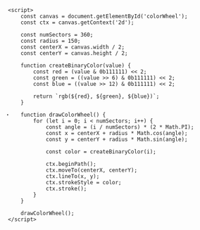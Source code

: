 <html lang="en">
<head>
    <meta charset="UTF-8">
    <meta name="viewport" content="width=device-width, initial-scale=1.0">
    <title>Binary Color Wheel</title>
    <style>
        body {
            display: flex;
            align-items: center;
            justify-content: center;
            height: 100vh;
            margin: 0;
        }
        canvas {
            border: 1px solid #000;
        }
    </style>
</head>
<body>
    <canvas id="colorWheel" width="400" height="400"></canvas>

    <script>
        const canvas = document.getElementById('colorWheel');
        const ctx = canvas.getContext('2d');

        const numSectors = 360;
        const radius = 150;
        const centerX = canvas.width / 2;
        const centerY = canvas.height / 2;

        function createBinaryColor(value) {
            const red = (value & 0b111111) << 2;
            const green = ((value >> 6) & 0b111111) << 2;
            const blue = ((value >> 12) & 0b111111) << 2;

            return `rgb(${red}, ${green}, ${blue})`;
        }

        function drawColorWheel() {
            for (let i = 0; i < numSectors; i++) {
                const angle = (i / numSectors) * (2 * Math.PI);
                const x = centerX + radius * Math.cos(angle);
                const y = centerY + radius * Math.sin(angle);

                const color = createBinaryColor(i);

                ctx.beginPath();
                ctx.moveTo(centerX, centerY);
                ctx.lineTo(x, y);
                ctx.strokeStyle = color;
                ctx.stroke();
            }
        }

        drawColorWheel();
    </script>
</body>
</html>
